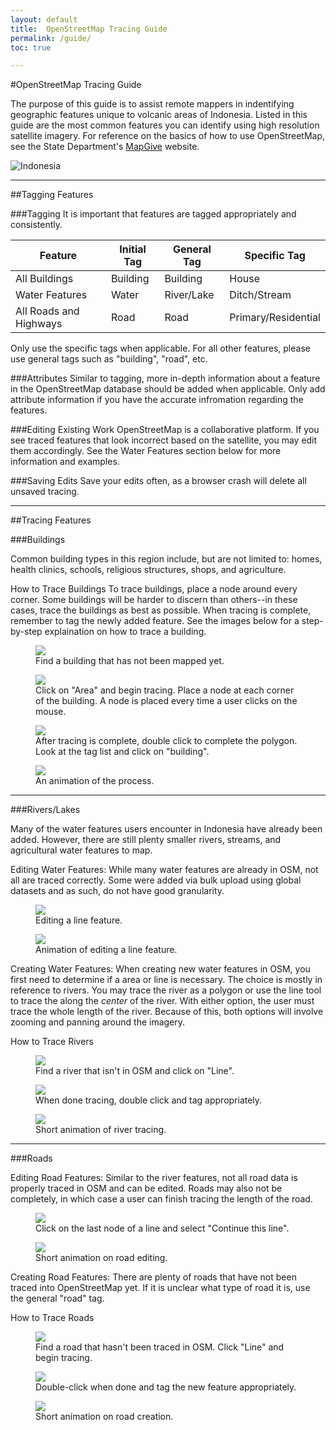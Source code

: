 ```yaml
---
layout: default
title:  OpenStreetMap Tracing Guide
permalink: /guide/
toc: true

---
```



#OpenStreetMap Tracing Guide

The purpose of this guide is to assist remote mappers in indentifying geographic features unique to volcanic areas of Indonesia. Listed in this guide are the most common features you can identify using high resolution satellite imagery. For reference on the basics of how to use OpenStreetMap, see the State Department's [MapGive](http://mapgive.state.gov/learn-to-map/) website.

![Indonesia](http://upload.wikimedia.org/wikipedia/commons/thumb/6/67/Paluweh_volcano_in_Indonesia.jpg/1280px-Paluweh_volcano_in_Indonesia.jpg)

-----

##Tagging Features

###Tagging
It is important that features are tagged appropriately and consistently. 

<table>
  <thead>
    <tr>
      <th>Feature</th>
      <th>Initial Tag</th>
      <th>General Tag</th>
      <th>Specific Tag</th>
    </tr>
  </thead>
  <tbody>
    <tr>
      <td>All Buildings</td>
      <td>Building</td>
      <td>Building</td>
      <td>House</td>
    </tr>
    <tr>
      <td>Water Features</td>
      <td>Water</td>
      <td>River/Lake</td>
      <td>Ditch/Stream</td>
    </tr>
    <tr>
      <td>All Roads and Highways</td>
      <td>Road</td>
      <td>Road</td>
      <td>Primary/Residential</td>
    </tr>
  </tbody>
</table>

Only use the specific tags when applicable. For all other features, please use general tags such as "building", "road", etc.

###Attributes
Similar to tagging, more in-depth information about a feature in the OpenStreetMap database should be added when applicable. Only add attribute information if you have the accurate infromation regarding the features.

###Editing Existing Work
OpenStreetMap is a collaborative platform. If you see traced features that look incorrect based on the satellite, you may edit them accordingly. See the Water Features section below for more information and examples.

###Saving Edits
Save your edits often, as a browser crash will delete all unsaved tracing.

----

##Tracing Features

###Buildings

Common building types in this region include, but are not limited to: homes, health clinics, schools, religious structures, shops, and agriculture.

How to Trace Buildings
To trace buildings, place a node around every corner. Some buildings will be harder to discern than others--in these cases, trace the buildings as best as possible. When tracing is complete, remember to tag the newly added feature. See the images below for a step-by-step explaination on how to trace a building.

<figure>
	<img src="../images/guide/building.png">
	<figcaption>Find a building that has not been mapped yet.</figcaption>
</figure>

<figure>
	<img src="../images/guide/building2.png">
	<figcaption>Click on "Area" and begin tracing. Place a node at each corner of the building. A node is placed every time a user clicks on the mouse.</figcaption>
</figure>

<figure>
	<img src="../images/guide/building3.png">
	<figcaption>After tracing is complete, double click to complete the polygon. Look at the tag list and click on "building".</figcaption>
</figure>

<figure>
	<img src="../images/guide/buildingGIF.gif">
	<figcaption>An animation of the process.</figcaption>
</figure>

-----

###Rivers/Lakes

Many of the water features users encounter in Indonesia have already been added. However, there are still plenty smaller rivers, streams, and agricultural water features to map.

Editing Water Features:
While many water features are already in OSM, not all are traced correctly. Some were added via bulk upload using global datasets and as such, do not have good granularity.

<figure>
	<img src="../images/guide/river4.png">
	<figcaption>Editing a line feature.</figcaption>
</figure>

<figure>
	<img src="../images/guide/riverGIF.gif">
	<figcaption>Animation of editing a line feature.</figcaption>
</figure>

Creating Water Features:
When creating new water features in OSM, you first need to determine if a area or line is necessary. The choice is mostly in reference to rivers. You may trace the river as a polygon or use the line tool to trace the along the <i>center</i> of the river. With either option, the user must trace the whole length of the river. Because of this, both options will involve zooming and panning around the imagery.

How to Trace Rivers

<figure>
	<img src="../images/guide/river5.png">
	<figcaption>Find a river that isn't in OSM and click on "Line".</figcaption>
</figure>

<figure>
	<img src="../images/guide/river6.png">
	<figcaption>When done tracing, double click and tag appropriately.</figcaption>
</figure>

<figure>
	<img src="../images/guide/river2GIF.gif">
	<figcaption>Short animation of river tracing.</figcaption>
</figure>

-----

###Roads

Editing Road Features:
Similar to the river features, not all road data is properly traced in OSM and can be edited. Roads may also not be completely, in which case a user can finish tracing the length of the road. 

<figure>
	<img src="../images/guide/road.png">
	<figcaption>Click on the last node of a line and select "Continue this line".</figcaption>
</figure>

<figure>
	<img src="../images/guide/roadGIF.gif">
	<figcaption>Short animation on road editing.</figcaption>
</figure>

Creating Road Features:
There are plenty of roads that have not been traced into OpenStreetMap yet. If it is unclear what type of road it is, use the general "road" tag.

How to Trace Roads

<figure>
	<img src="../images/guide/road2.png">
	<figcaption>Find a road that hasn't been traced in OSM. Click "Line" and begin tracing.</figcaption>
</figure>

<figure>
	<img src="../images/guide/road3.png">
	<figcaption>Double-click when done and tag the new feature appropriately.</figcaption>
</figure>

<figure>
	<img src="../images/guide/road2GIF.gif">
	<figcaption>Short animation on road creation.</figcaption>
</figure>

